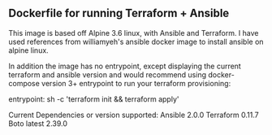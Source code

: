 ## Dockerfile for running Terraform + Ansible

This image is based off Alpine 3.6 linux, with Ansible and Terraform. I have used references from williamyeh's ansible docker image to install ansible on alpine linux.

In addition the image has no entrypoint, except displaying the current terraform and ansible version and would recommend using docker-compose version 3+ entrypoint to run your terraform provisioning:

entrypoint: sh -c 'terraform init && terraform apply'

Current Dependencies or version supported:
Ansible 2.0.0
Terraform 0.11.7
Boto latest 2.39.0
